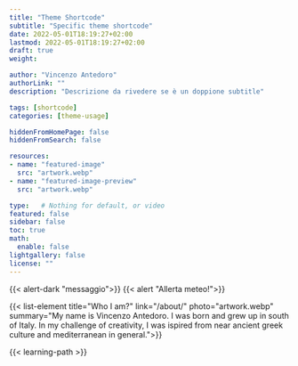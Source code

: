 ```yaml
---
title: "Theme Shortcode"
subtitle: "Specific theme shortcode"
date: 2022-05-01T18:19:27+02:00
lastmod: 2022-05-01T18:19:27+02:00
draft: true
weight: 

author: "Vincenzo Antedoro"
authorLink: ""
description: "Descrizione da rivedere se è un doppione subtitle"

tags: [shortcode]
categories: [theme-usage]

hiddenFromHomePage: false
hiddenFromSearch: false

resources:
- name: "featured-image"
  src: "artwork.webp"
- name: "featured-image-preview"
  src: "artwork.webp"

type:   # Nothing for default, or video 
featured: false
sidebar: false
toc: true 
math:
  enable: false
lightgallery: false
license: ""
---
```


{{< alert-dark "messaggio">}}
{{< alert "Allerta meteo!">}}

{{< list-element  title="Who I am?"  link="/about/" photo="artwork.webp" summary="My name is Vincenzo Antedoro. I was born and grew up in south of Italy. In my challenge of creativity, I was ispired from near ancient greek culture and mediterranean in general.">}}

{{< learning-path >}}
